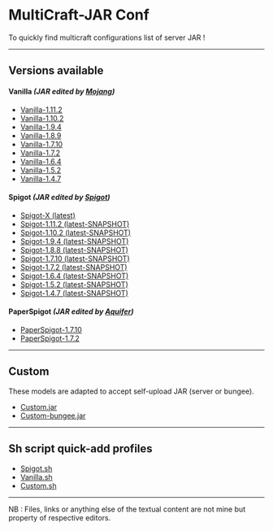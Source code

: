 MultiCraft-JAR Conf
=====
To quickly find multicraft configurations list of server JAR !

-----
Versions available
-----

#### Vanilla _(JAR edited by [Mojang](https://mojang.com))_
* [Vanilla-1.11.2](https://github.com/ValentinTh/MultiCraft-JAR-Conf/blob/master/vanilla/vanilla-1.11.2.jar.conf)
* [Vanilla-1.10.2](https://github.com/ValentinTh/MultiCraft-JAR-Conf/blob/master/vanilla/vanilla-1.10.2.jar.conf)
* [Vanilla-1.9.4](https://github.com/ValentinTh/MultiCraft-JAR-Conf/blob/master/vanilla/vanilla-1.9.4.jar.conf)
* [Vanilla-1.8.9](https://github.com/ValentinTh/MultiCraft-JAR-Conf/blob/master/vanilla/vanilla-1.8.9.jar.conf)
* [Vanilla-1.7.10](https://github.com/ValentinTh/MultiCraft-JAR-Conf/blob/master/vanilla/vanilla-1.7.10.jar.conf)
* [Vanilla-1.7.2](https://github.com/ValentinTh/MultiCraft-JAR-Conf/blob/master/vanilla/vanilla-1.7.2.jar.conf)
* [Vanilla-1.6.4](https://github.com/ValentinTh/MultiCraft-JAR-Conf/blob/master/vanilla/vanilla-1.6.4.jar.conf)
* [Vanilla-1.5.2](https://github.com/ValentinTh/MultiCraft-JAR-Conf/blob/master/vanilla/vanilla-1.5.2.jar.conf)
* [Vanilla-1.4.7](https://github.com/ValentinTh/MultiCraft-JAR-Conf/blob/master/vanilla/vanilla-1.4.7.jar.conf)

#### Spigot _(JAR edited by [Spigot](https://spigotmc.org))_
* [Spigot-X (latest)](https://github.com/ValentinTh/MultiCraft-JAR-Conf/blob/master/spigot/spigot-x-latest.jar.conf)
* [Spigot-1.11.2 (latest-SNAPSHOT)](https://github.com/ValentinTh/MultiCraft-JAR-Conf/blob/master/spigot/spigot-1.11.2.jar.conf)
* [Spigot-1.10.2 (latest-SNAPSHOT)](https://github.com/ValentinTh/MultiCraft-JAR-Conf/blob/master/spigot/spigot-1.10.2.jar.conf)
* [Spigot-1.9.4 (latest-SNAPSHOT)](https://github.com/ValentinTh/MultiCraft-JAR-Conf/blob/master/spigot/spigot-1.9.4.jar.conf)
* [Spigot-1.8.8 (latest-SNAPSHOT)](https://github.com/ValentinTh/MultiCraft-JAR-Conf/blob/master/spigot/spigot-1.8.8.jar.conf)
* [Spigot-1.7.10 (latest-SNAPSHOT)](https://github.com/ValentinTh/MultiCraft-JAR-Conf/blob/master/spigot/spigot-1.7.10-b1657.jar.conf)
* [Spigot-1.7.2 (latest-SNAPSHOT)](https://github.com/ValentinTh/MultiCraft-JAR-Conf/blob/master/spigot/spigot-1.7.2-b1339.jar.conf)
* [Spigot-1.6.4 (latest-SNAPSHOT)](https://github.com/ValentinTh/MultiCraft-JAR-Conf/blob/master/spigot/spigot-1.6.4.jar.conf)
* [Spigot-1.5.2 (latest-SNAPSHOT)](https://github.com/ValentinTh/MultiCraft-JAR-Conf/blob/master/spigot/spigot-1.5.2.jar.conf)
* [Spigot-1.4.7 (latest-SNAPSHOT)](https://github.com/ValentinTh/MultiCraft-JAR-Conf/blob/master/spigot/spigot-1.4.7.jar.conf)

#### PaperSpigot _(JAR edited by [Aquifer](https://aquifermc.org))_
* [PaperSpigot-1.7.10]()
* [PaperSpigot-1.7.2]()

----
Custom
-----
These models are adapted to accept self-upload JAR (server or bungee).
* [Custom.jar](https://github.com/ValentinTh/MultiCraft-JAR-Conf/blob/master/custom/custom.jar.conf)
* [Custom-bungee.jar](https://github.com/ValentinTh/MultiCraft-JAR-Conf/blob/master/custom/custom-bungee.jar.conf)
-----
Sh script quick-add profiles
-----
* [Spigot.sh](https://github.com/ValentinTh/MultiCraft-JAR-Conf/blob/master/spigot/spigot.sh)
* [Vanilla.sh](https://github.com/ValentinTh/MultiCraft-JAR-Conf/blob/master/vanilla/vanilla.sh)
* [Custom.sh](https://github.com/ValentinTh/MultiCraft-JAR-Conf/blob/master/custom/custom.sh)
-----
NB : Files, links or anything else of the textual content are not mine but property of respective editors.
